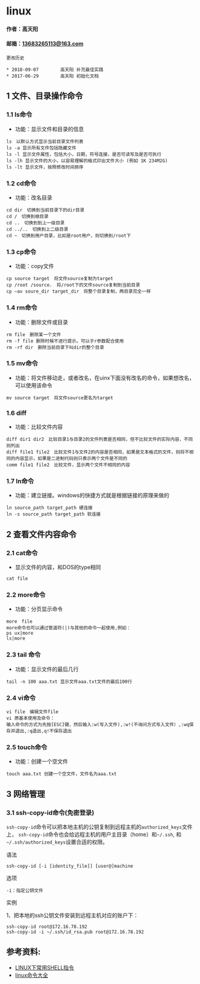 # linux

#### 作者：高天阳
#### 邮箱：13683265113@163.com

```
更改历史

* 2018-09-07	    高天阳	补充最佳实践
* 2017-06-29	    高天阳	初始化文档

```

## 1 文件、目录操作命令

### 1.1 ls命令

* 功能：显示文件和目录的信息

`ls　以默认方式显示当前目录文件列表`  
`ls -a 显示所有文件包括隐藏文件`  
`ls -l 显示文件属性，包括大小，日期，符号连接，是否可读写及是否可执行`  
`ls -lh 显示文件的大小，以容易理解的格式印出文件大小 (例如 1K 234M2G)`  
`ls -lt 显示文件，按照修改时间排序`

### 1.2 cd命令

* 功能：改名目录

`cd dir　切换到当前目录下的dir目录`  
`cd /　切换到根目录`  
`cd ..　切换到到上一级目录`  
`cd ../..　切换到上二级目录`  
`cd ~　切换到用户目录，比如是root用户，则切换到/root下`

### 1.3 cp命令

* 功能：copy文件

`cp source target　将文件source复制为target`  
`cp /root /source.　将/root下的文件source复制到当前目录`  
`cp –av soure_dir target_dir　将整个目录复制，两目录完全一样`

### 1.4 rm命令

* 功能：删除文件或目录

`rm file　删除某一个文件`  
`rm -f file 删除时候不进行提示。可以于r参数配合使用`  
`rm -rf dir　删除当前目录下叫dir的整个目录`

### 1.5 mv命令

* 功能：将文件移动走，或者改名，在uinx下面没有改名的命令，如果想改名，可以使用该命令

`mv source target　将文件source更名为target`

### 1.6 diff

* 功能：比较文件内容

`diff dir1 dir2　比较目录1与目录2的文件列表是否相同，但不比较文件的实际内容，不同则列出`  
`diff file1 file2　比较文件1与文件2的内容是否相同，如果是文本格式的文件，则将不相同的内容显示，如果是二进制代码则只表示两个文件是不同的`  
`comm file1 file2　比较文件，显示两个文件不相同的内容`

### 1.7 ln命令

* 功能：建立链接。windows的快捷方式就是根据链接的原理来做的

`ln source_path target_path 硬连接`  
`ln -s source_path target_path 软连接`

## 2 查看文件内容命令

### 2.1 cat命令

* 显示文件的内容，和DOS的type相同

`cat file`

### 2.2 more命令

* 功能：分页显示命令

`more　file`  
`more命令也可以通过管道符(|)与其他的命令一起使用,例如：`  
`ps ux|more`  
`ls|more`

### 2.3 tail 命令

* 功能：显示文件的最后几行

`tail -n 100 aaa.txt 显示文件aaa.txt文件的最后100行`

### 2.4 vi命令

`vi file　编辑文件file`  
`vi 原基本使用及命令：`  
`输入命令的方式为先按[ESC]键，然后输入:w(写入文件),:w!(不询问方式写入文件）,:wq保存并退出,:q退出,q!不保存退出`

### 2.5 touch命令

* 功能：创建一个空文件

`touch aaa.txt 创建一个空文件，文件名为aaa.txt`

## 3 网络管理

### 3.1 ssh-copy-id命令(免密登录)

`ssh-copy-id`命令可以把本地主机的公钥复制到远程主机的`authorized_keys`文件上，
`ssh-copy-id`命令也会给远程主机的用户主目录（home）和`~/.ssh`, 和`~/.ssh/authorized_keys`设置合适的权限。

语法

``
ssh-copy-id [-i [identity_file]] [user@]machine
``

选项

`-i：指定公钥文件`

实例

1、把本地的ssh公钥文件安装到远程主机对应的账户下：

```
ssh-copy-id root@172.16.78.192
ssh-copy-id -i ~/.ssh/id_rsa.pub root@172.16.78.192
```

## 参考资料:

* [LINUX下常用SHELL指令](http://www.cnblogs.com/nezha/p/3239601.html)
* [linux命令大全](http://man.linuxde.net/par/5)

